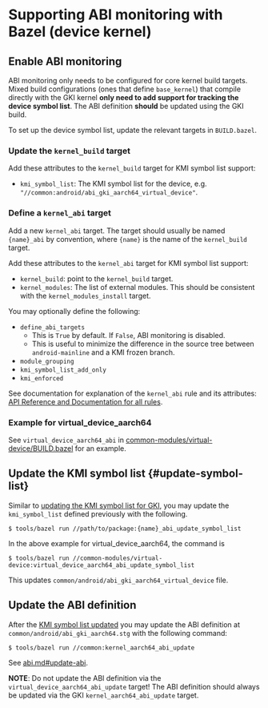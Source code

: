 # Supporting ABI monitoring with Bazel (device kernel)

## Enable ABI monitoring

ABI monitoring only needs to be configured for core kernel build targets. Mixed
build configurations (ones that define `base_kernel`) that compile directly
with the GKI kernel **only need to add support for tracking the device symbol
list**. The ABI definition **should** be updated using the GKI build.

To set up the device symbol list, update the relevant targets in `BUILD.bazel`.

### Update the `kernel_build` target

Add these attributes to the `kernel_build` target for KMI symbol list support:

- `kmi_symbol_list`: The KMI symbol list for the device, e.g.
  `"//common:android/abi_gki_aarch64_virtual_device"`.

### Define a `kernel_abi` target

Add a new `kernel_abi` target. The target should usually be named `{name}_abi`
by convention, where `{name}` is the name of the `kernel_build` target.

Add these attributes to the `kernel_abi` target for KMI symbol list support:

- `kernel_build`: point to the `kernel_build` target.
- `kernel_modules`: The list of external modules. This should be consistent with
  the `kernel_modules_install` target.

You may optionally define the following:

- `define_abi_targets`
    - This is `True` by default. If `False`, ABI monitoring is disabled.
    - This is useful to minimize the difference in the source tree between
      `android-mainline` and a KMI frozen branch.
- `module_grouping`
- `kmi_symbol_list_add_only`
- `kmi_enforced`

See documentation for explanation of the `kernel_abi` rule and its
attributes: [API Reference and Documentation for all rules](api_reference.md).

### Example for virtual\_device\_aarch64

See `virtual_device_aarch64_abi` in [common-modules/virtual-device/BUILD.bazel](https://android.googlesource.com/kernel/common-modules/virtual-device/+/refs/heads/android14-5.15/BUILD.bazel) for an
example.

## Update the KMI symbol list {#update-symbol-list}

Similar to [updating the KMI symbol list for GKI](abi.md#update-symbol-list),
you may update the `kmi_symbol_list` defined previously with the following.

```shell
$ tools/bazel run //path/to/package:{name}_abi_update_symbol_list
```

In the above example for virtual\_device\_aarch64, the command is

```shell
$ tools/bazel run //common-modules/virtual-device:virtual_device_aarch64_abi_update_symbol_list
```

This updates `common/android/abi_gki_aarch64_virtual_device` file.

## Update the ABI definition

After the [KMI symbol list updated](#update-symbol-list) you may
update the ABI definition at `common/android/abi_gki_aarch64.stg` with the
following command:

```shell
$ tools/bazel run //common:kernel_aarch64_abi_update
```

See [abi.md#update-abi](abi.md#update-abi).

**NOTE**: Do not update the ABI definition via the `virtual_device_aarch64_abi_update` target!
The ABI definition should always be updated via the GKI
`kernel_aarch64_abi_update` target.

